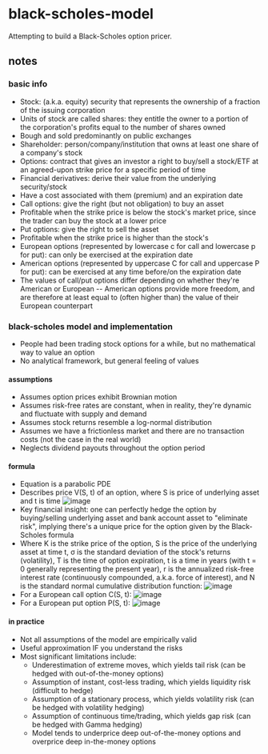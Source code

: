 # black-scholes-model
Attempting to build a Black-Scholes option pricer.
## notes
### basic info
* Stock: (a.k.a. equity) security that represents the ownership of a fraction of the issuing corporation
 * Units of stock are called shares: they entitle the owner to a portion of the corporation's profits equal to the number of shares owned
 * Bough and sold predominantly on public exchanges
* Shareholder: person/company/institution that owns at least one share of a company's stock
* Options: contract that gives an investor a right to buy/sell a stock/ETF at an agreed-upon strike price for a specific period of time
 * Financial derivatives: derive their value from the underlying security/stock
 * Have a cost associated with them (premium) and an expiration date
* Call options: give the right (but not obligation) to buy an asset
 * Profitable when the strike price is below the stock's market price, since the trader can buy the stock at a lower price
* Put options: give the right to sell the asset
 * Profitable when the strike price is higher than the stock's 
* European options (represented by lowercase c for call and lowercase p for put): can only be exercised at the expiration date
* American options (represented by uppercase C for call and uppercase P for put): can be exercised at any time before/on the expiration date
* The values of call/put options differ depending on whether they're American or European -- American options provide more freedom, and are therefore at least equal to (often higher than) the value of their European counterpart 
### black-scholes model and implementation
* People had been trading stock options for a while, but no mathematical way to value an option
* No analytical framework, but general feeling of values
#### assumptions
* Assumes option prices exhibit Brownian motion
* Assumes risk-free rates are constant, when in reality, they're dynamic and fluctuate with supply and demand
* Assumes stock returns resemble a log-normal distribution
* Assumes we have a frictionless market and there are no transaction costs (not the case in the real world)
* Neglects dividend payouts throughout the option period
#### formula
* Equation is a parabolic PDE
* Describes price V(S, t) of an option, where S is price of underlying asset and t is time
![image](https://github.com/user-attachments/assets/e078b874-112b-4390-8f6b-a038d4a5cca7)
* Key financial insight: one can perfectly hedge the option by buying/selling underlying asset and bank account asset to "eliminate risk", implying there's a unique price for the option given by the Black-Scholes formula
* Where K is the strike price of the option, S is the price of the underlying asset at time t, σ is the standard deviation of the stock's returns (volatility), T is the time of option expiration, t is a time in years (with t = 0 generally representing the present year), r is the annualized risk-free interest rate (continuously compounded, a.k.a. force of interest), and N is the standard normal cumulative distribution function:
![image](https://github.com/user-attachments/assets/be7ed181-1365-4dbc-8baa-b1990a638c99)
* For a European call option C(S, t):
![image](https://github.com/user-attachments/assets/096b0ff5-d827-447a-9a1f-41fbe77bf75e)
* For a European put option P(S, t):
![image](https://github.com/user-attachments/assets/04e00ea3-2da0-4ae6-b187-0af7a559310a)
#### in practice
* Not all assumptions of the model are empirically valid
* Useful approximation IF you understand the risks
* Most significant limitations include:
  * Underestimation of extreme moves, which yields tail risk (can be hedged with out-of-the-money options)
  * Assumption of instant, cost-less trading, which yields liquidity risk (difficult to hedge)
  * Assumption of a stationary process, which yields volatility risk (can be hedged with volatility hedging)
  * Assumption of continuous time/trading, which yields gap risk (can be hedged with Gamma hedging)
  * Model tends to underprice deep out-of-the-money options and overprice deep in-the-money options 



